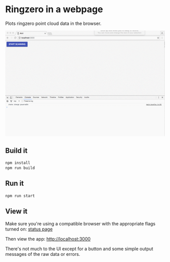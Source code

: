 Ringzero in a webpage
========

Plots ringzero point cloud data in the browser.

![Example Plot Gif](https://github.com/jacobrosenthal/webring/raw/master/example.gif)

## Build it

```
npm install
npm run build
````

## Run it

```
npm run start
````

## View it

Make sure you're using a compatible browser with the appropriate flags turned on: 
[status page](https://github.com/WebBluetoothCG/web-bluetooth/blob/gh-pages/implementation-status.md)

Then view the app: 
[http://localhost:3000](http://localhost:3000)


There's not much to the UI except for a button and some simple output messages of the raw data or errors.


